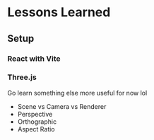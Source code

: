 # Lessons Learned 

## Setup
### React with Vite

### Three.js
Go learn something else more useful for now lol
- Scene vs Camera vs Renderer
- Perspective
- Orthographic
- Aspect Ratio
